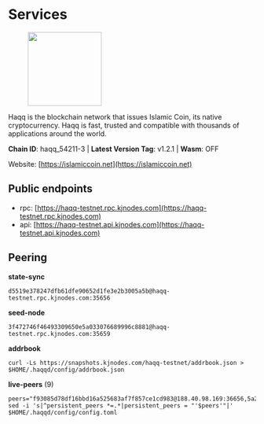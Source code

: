 # Services

<figure><img src="https://raw.githubusercontent.com/kj89/testnet_manuals/main/pingpub/logos/haqq.png" width="150" alt=""><figcaption></figcaption></figure>

Haqq is the blockchain network that issues Islamic Coin,  its native cryptocurrency. Haqq is fast, trusted and  compatible with thousands of applications around the world.

**Chain ID**: haqq_54211-3 | **Latest Version Tag**: v1.2.1 | **Wasm**: OFF

Website: [https://islamiccoin.net](https://islamiccoin.net)


## Public endpoints

* rpc: [https://haqq-testnet.rpc.kjnodes.com](https://haqq-testnet.rpc.kjnodes.com)
* api: [https://haqq-testnet.api.kjnodes.com](https://haqq-testnet.api.kjnodes.com)

## Peering

**state-sync**

```
d5519e378247dfb61dfe90652d1fe3e2b3005a5b@haqq-testnet.rpc.kjnodes.com:35656
```

**seed-node**

```
3f472746f46493309650e5a033076689996c8881@haqq-testnet.rpc.kjnodes.com:35659
```

**addrbook**
```
curl -Ls https://snapshots.kjnodes.com/haqq-testnet/addrbook.json > $HOME/.haqqd/config/addrbook.json
```

**live-peers** (9)
```
peers="f93085d78df16bbd16a525683af7f857ce1cd983@188.40.98.169:36656,5a223d77d01319a8c7f648eddfc8549cafcd8ca5@34.147.118.211:26656,d5519e378247dfb61dfe90652d1fe3e2b3005a5b@65.109.68.190:35656,64a840f6f5344a22a485b2818f9da9a457d42827@95.217.57.232:36656,7f4b4501af5f744210dcad95fb9b3915283fd0e9@185.244.182.203:26656,acba49be707c31a831a3bca9d9d9f7defcc0bd21@142.132.148.174:26656,ae78cc2328e61c37e4402a5929abb8566f855513@65.108.9.25:26656,064fe9fe19fe5552b2d4922d659466e583f42b22@95.216.2.219:26658,62bf004201a90ce00df6f69390378c3d90f6dd7e@34.90.129.213:26656"
sed -i 's|^persistent_peers *=.*|persistent_peers = "'$peers'"|' $HOME/.haqqd/config/config.toml
```
